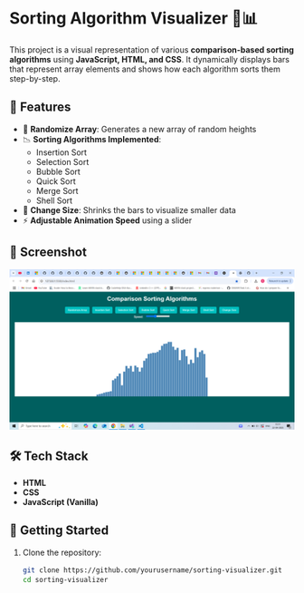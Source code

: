 # Sorting Algorithm Visualizer 🧠📊

This project is a visual representation of various **comparison-based sorting algorithms** using **JavaScript, HTML, and CSS**. It dynamically displays bars that represent array elements and shows how each algorithm sorts them step-by-step.

## 🔧 Features

- 🔀 **Randomize Array**: Generates a new array of random heights
- 📉 **Sorting Algorithms Implemented**:
  - Insertion Sort
  - Selection Sort
  - Bubble Sort
  - Quick Sort
  - Merge Sort
  - Shell Sort
- 🔁 **Change Size**: Shrinks the bars to visualize smaller data
- ⚡ **Adjustable Animation Speed** using a slider

## 📸 Screenshot

![App Screenshot](screenshot.png)  


## 🛠 Tech Stack

- **HTML**
- **CSS**
- **JavaScript (Vanilla)**

## 🚀 Getting Started

1. Clone the repository:
   ```bash
   git clone https://github.com/yourusername/sorting-visualizer.git
   cd sorting-visualizer
